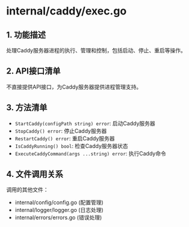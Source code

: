 # internal/caddy/exec.go

## 1. 功能描述
处理Caddy服务器进程的执行、管理和控制，包括启动、停止、重启等操作。

## 2. API接口清单
不直接提供API接口，为Caddy服务器提供进程管理支持。

## 3. 方法清单
- `StartCaddy(configPath string) error`: 启动Caddy服务器
- `StopCaddy() error`: 停止Caddy服务器
- `RestartCaddy() error`: 重启Caddy服务器
- `IsCaddyRunning() bool`: 检查Caddy服务器状态
- `ExecuteCaddyCommand(args ...string) error`: 执行Caddy命令

## 4. 文件调用关系
调用的其他文件：
- internal/config/config.go (配置管理)
- internal/logger/logger.go (日志处理)
- internal/errors/errors.go (错误处理) 